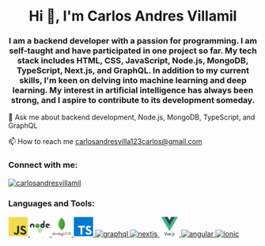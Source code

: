 <h1 align="center">Hi 👋, I'm Carlos Andres Villamil</h1>
<h3 align="center">I am a backend developer with a passion for programming. I am self-taught and have participated in one project so far. My tech stack includes HTML, CSS, JavaScript, Node.js, MongoDB, TypeScript, Next.js, and GraphQL. In addition to my current skills, I'm keen on delving into machine learning and deep learning. My interest in artificial intelligence has always been strong, and I aspire to contribute to its development someday.</h3>
💬 Ask me about backend development, Node.js, MongoDB, TypeScript, and GraphQL

📫 How to reach me carlosandresvilla123carlos@gmail.com

<h3 align="left">Connect with me:</h3>
<p align="left">
<a href="https://linkedin.com/in/carlosandresvillamil" target="blank"><img align="center" src="https://raw.githubusercontent.com/rahuldkjain/github-profile-readme-generator/master/src/images/icons/Social/linked-in-alt.svg" alt="carlosandresvillamil" height="30" width="40" /></a>
</p>
<h3 align="left">Languages and Tools:</h3>
<p align="left">
<a href="https://www.javascript.com/" target="_blank"><img src="https://raw.githubusercontent.com/devicons/devicon/master/icons/javascript/javascript-original.svg" alt="javascript" width="40" height="40"/> </a>
<a href="https://nodejs.org" target="_blank"><img src="https://raw.githubusercontent.com/devicons/devicon/master/icons/nodejs/nodejs-original-wordmark.svg" alt="nodejs" width="40" height="40"/> </a>
<a href="https://www.mongodb.com/" target="_blank"><img src="https://raw.githubusercontent.com/devicons/devicon/master/icons/mongodb/mongodb-original-wordmark.svg" alt="mongodb" width="40" height="40"/> </a>
<a href="https://www.typescriptlang.org/" target="_blank"><img src="https://raw.githubusercontent.com/devicons/devicon/master/icons/typescript/typescript-original.svg" alt="typescript" width="40" height="40"/> </a>
<a href="https://graphql.org" target="_blank"><img src="https://www.vectorlogo.zone/logos/graphql/graphql-icon.svg" alt="graphql" width="40" height="40"/> </a>
<a href="https://nextjs.org/" target="_blank"><img src="https://cdn.worldvectorlogo.com/logos/next-js.svg" alt="nextjs" width="40" height="40"/> </a>
<a href="https://vuejs.org/" target="_blank"><img src="https://raw.githubusercontent.com/devicons/devicon/master/icons/vuejs/vuejs-original-wordmark.svg" alt="vuejs" width="40" height="40"/> </a>
<a href="https://angular.io" target="_blank"><img src="https://angular.io/assets/images/logos/angular/angular.svg" alt="angular" width="40" height="40"/> </a>
<a href="https://ionicframework.com" target="_blank"><img src="https://upload.wikimedia.org/wikipedia/commons/d/d1/Ionic_Logo.svg" alt="ionic" width="40" height="40"/> </a>
</p>

